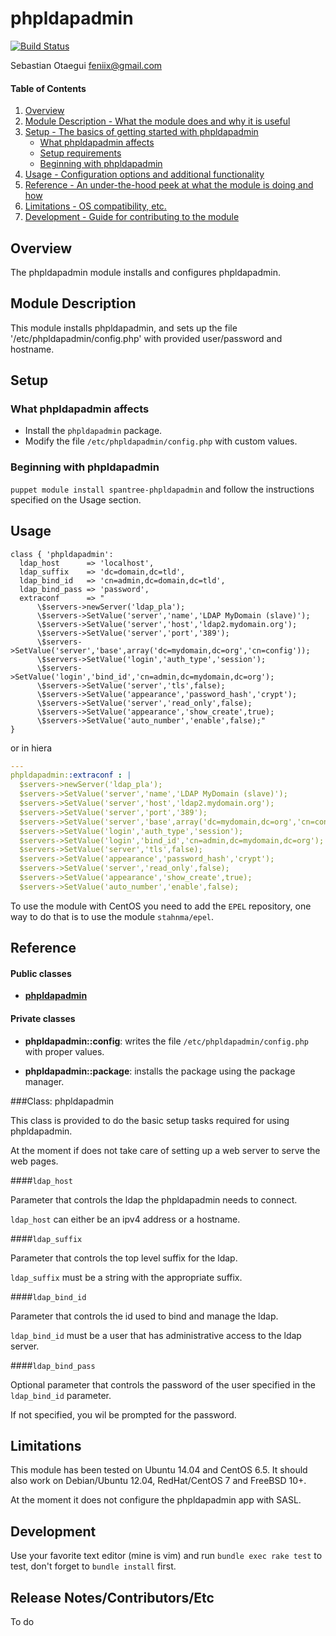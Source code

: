 # phpldapadmin

[![Build Status](https://travis-ci.org/Spantree/puppet-phpldapadmin.svg?branch=master)](https://travis-ci.org/Spantree/puppet-phpldapadmin)

Sebastian Otaegui <feniix@gmail.com>

#### Table of Contents

1. [Overview](#overview)
2. [Module Description - What the module does and why it is useful](#module-description)
3. [Setup - The basics of getting started with phpldapadmin](#setup)
    * [What phpldapadmin affects](#what-phpldapadmin-affects)
    * [Setup requirements](#setup-requirements)
    * [Beginning with phpldapadmin](#beginning-with-phpldapadmin)
4. [Usage - Configuration options and additional functionality](#usage)
5. [Reference - An under-the-hood peek at what the module is doing and how](#reference)
5. [Limitations - OS compatibility, etc.](#limitations)
6. [Development - Guide for contributing to the module](#development)

## Overview

The phpldapadmin module installs and configures phpldapadmin.

## Module Description

This module installs phpldapadmin, and sets up the file '/etc/phpldapadmin/config.php' with provided user/password and hostname.

## Setup

### What phpldapadmin affects

* Install the `phpldapadmin` package.
* Modify the file `/etc/phpldapadmin/config.php` with custom values.

### Beginning with phpldapadmin

`puppet module install spantree-phpldapadmin` and follow the instructions specified on the Usage section.

## Usage

```puppet
class { 'phpldapadmin':
  ldap_host      => 'localhost',
  ldap_suffix    => 'dc=domain,dc=tld',
  ldap_bind_id   => 'cn=admin,dc=domain,dc=tld',
  ldap_bind_pass => 'password',
  extraconf      => "
      \$servers->newServer('ldap_pla');
      \$servers->SetValue('server','name','LDAP MyDomain (slave)');
      \$servers->SetValue('server','host','ldap2.mydomain.org');
      \$servers->SetValue('server','port','389');
      \$servers->SetValue('server','base',array('dc=mydomain,dc=org','cn=config'));
      \$servers->SetValue('login','auth_type','session');
      \$servers->SetValue('login','bind_id','cn=admin,dc=mydomain,dc=org');
      \$servers->SetValue('server','tls',false);
      \$servers->SetValue('appearance','password_hash','crypt');
      \$servers->SetValue('server','read_only',false);
      \$servers->SetValue('appearance','show_create',true);
      \$servers->SetValue('auto_number','enable',false);"
}
```
or in hiera
```yaml
---
phpldapadmin::extraconf : |
  $servers->newServer('ldap_pla');
  $servers->SetValue('server','name','LDAP MyDomain (slave)');
  $servers->SetValue('server','host','ldap2.mydomain.org');
  $servers->SetValue('server','port','389');
  $servers->SetValue('server','base',array('dc=mydomain,dc=org','cn=config'));
  $servers->SetValue('login','auth_type','session');
  $servers->SetValue('login','bind_id','cn=admin,dc=mydomain,dc=org');
  $servers->SetValue('server','tls',false);
  $servers->SetValue('appearance','password_hash','crypt');
  $servers->SetValue('server','read_only',false);
  $servers->SetValue('appearance','show_create',true);
  $servers->SetValue('auto_number','enable',false);
```

To use the module with CentOS you need to add the `EPEL` repository, one way to do that is to use the module `stahnma/epel`.

## Reference

#### Public classes

* [**phpldapadmin**](#class-phpldapadmin)

#### Private classes

* **phpldapadmin::config**: writes the file `/etc/phpldapadmin/config.php` with proper values.

* **phpldapadmin::package**: installs the package using the package manager.

###Class: phpldapadmin

This class is provided to do the basic setup tasks required for using phpldapadmin.

At the moment if does not take care of setting up a web server to serve the web pages.

####`ldap_host`

Parameter that controls the ldap the phpldapadmin needs to connect.

`ldap_host` can either be an ipv4 address or a hostname.

####`ldap_suffix`

Parameter that controls the top level suffix for the ldap.

`ldap_suffix` must be a string with the appropriate suffix.

####`ldap_bind_id`

Parameter that controls the id used to bind and manage the ldap.

`ldap_bind_id` must be a user that has administrative access to the ldap server.

####`ldap_bind_pass`

Optional parameter that controls the password of the user specified in the `ldap_bind_id` parameter.

If not specified, you wil be prompted for the password.

## Limitations

This module has been tested on Ubuntu 14.04 and CentOS 6.5. It should also work on Debian/Ubuntu 12.04, RedHat/CentOS 7 and FreeBSD 10+.

At the moment it does not configure the phpldapadmin app with SASL.

## Development

Use your favorite text editor (mine is vim) and run `bundle exec rake test` to test, don't forget to `bundle install` first.

## Release Notes/Contributors/Etc

To do
